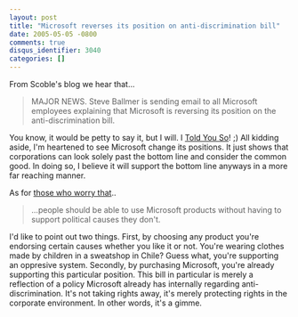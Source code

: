 ```yaml
---
layout: post
title: "Microsoft reverses its position on anti-discrimination bill"
date: 2005-05-05 -0800
comments: true
disqus_identifier: 3040
categories: []
---
```

From Scoble's blog we hear that...

> MAJOR NEWS. Steve Ballmer is sending email to all Microsoft employees
> explaining that Microsoft is reversing its position on the
> anti-discrimination bill.

You know, it would be petty to say it, but I will. I [Told You
So](http://haacked.com/archive/2005/04/24/2818.aspx)! ;) All kidding
aside, I'm heartened to see Microsoft change its positions. It just
shows that corporations can look solely past the bottom line and
consider the common good. In doing so, I believe it will support the
bottom line anyways in a more far reaching manner.

As for [those who worry
that](http://archive.scripting.com/2005/04/24#When:4:32:52PM)..

> ...people should be able to use Microsoft products without having to
> support political causes they don't.

I'd like to point out two things. First, by choosing any product you're
endorsing certain causes whether you like it or not. You're wearing
clothes made by children in a sweatshop in Chile? Guess what, you're
supporting an oppresive system. Secondly, by purchasing Microsoft,
you're already supporting this particular position. This bill in
particular is merely a reflection of a policy Microsoft already has
internally regarding anti-discrimination. It's not taking rights away,
it's merely protecting rights in the corporate environment. In other
words, it's a gimme.

